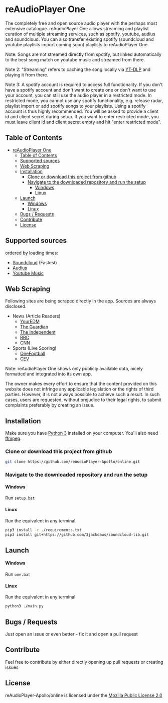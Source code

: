 # reAudioPlayer One

The completely free and open source audio player with the perhaps most extensive catalogue.
reAudioPlayer One allows streaming and playlist curation of multiple streaming services, such as spotify, youtube, audius and soundcloud.
You can also transfer existing spotify (soundcloud and youtube playlists import coming soon) playlists to reAudioPlayer One.

Note: Songs are not streamed directly from spotify, but linked automatically to the best song match on youtube music and streamed from there.

Note 2: "Streaming" refers to caching the song locally via [YT-DLP](https://github.com/yt-dlp/yt-dlp) and playing it from there.

Note 3: A spotify account is required to access full functionality.
If you don't have a spotify account and don't want to create one or don't want to use your account, you can still use the audio player in a restricted mode. In restricted mode, you cannot use any spotify functionality, e.g. release radar, playlist import or add spotify songs to your playlists. Using a spotify account is thus highly recommended. You will be asked to provide a client id and client secret during setup. If you want to enter restricted mode, you must leave client id and client secret empty and hit "enter restricted mode".

## Table of Contents
- [reAudioPlayer One](#reaudioplayer-one)
  - [Table of Contents](#table-of-contents)
  - [Supported sources](#supported-sources)
  - [Web Scraping](#web-scraping)
  - [Installation](#installation)
    - [Clone or download this project from github](#clone-or-download-this-project-from-github)
    - [Navigate to the downloaded repository and run the setup](#navigate-to-the-downloaded-repository-and-run-the-setup)
      - [Windows](#windows)
      - [Linux](#linux)
  - [Launch](#launch)
      - [Windows](#windows-1)
      - [Linux](#linux-1)
  - [Bugs / Requests](#bugs--requests)
  - [Contribute](#contribute)
  - [License](#license)

## Supported sources

ordered by loading times:
- [Soundcloud](https://soundcloud.com/) (Fastest)
- [Audius](https://audius.co/)
- [Youtube Music](https://music.youtube.com/)

## Web Scraping

Following sites are being scraped directly in the app. Sources are always disclosed.

- News (Article Readers)
  - [YourEDM](https://youredm.com/)
  - [The Guardian](https://theguardian.com/)
  - [The Independent](https://independent.co.uk/)
  - [BBC](https://bbc.com/)
  - [CNN](https://cnn.com/)
- Sports (Live Scoring)
  - [OneFootball](https://onefootball.com/en)
  - [CEV](https://cev.eu/)

Note: reAudioPlayer One shows only publicly available data, nicely formatted and integrated into its own app.

The owner makes every effort to ensure that the content provided on this website does not infringe any applicable legislation or the rights of third parties. However, it is not always possible to achieve such a result.
In such cases, users are requested, without prejudice to their legal rights, to submit complaints preferably by creating an issue.

## Installation

Make sure you have [Python 3](https://www.python.org/downloads/) installed on your computer.
You'll also need [ffmpeg](https://ffmpeg.org/download.html).

### Clone or download this project from github
```sh
git clone https://github.com/reAudioPlayer-Apollo/online.git
```

### Navigate to the downloaded repository and run the setup

#### Windows

Run `setup.bat`

#### Linux

Run the equivalent in any terminal
```sh
pip3 install -r ./requirements.txt
pip3 install git+https://github.com/3jackdaws/soundcloud-lib.git
```

## Launch

#### Windows

Run `one.bat`

#### Linux

Run the equivalent in any terminal
```sh
python3 ./main.py
```

## Bugs / Requests

Just open an issue or even better - fix it and open a pull request

## Contribute

Feel free to contribute by either directly opening up pull requests or creating issues

## License

reAudioPlayer-Apollo/online is licensed under the [Mozilla Public License 2.0](https://github.com/reAudioPlayer-Apollo/online/blob/master/LICENSE)

